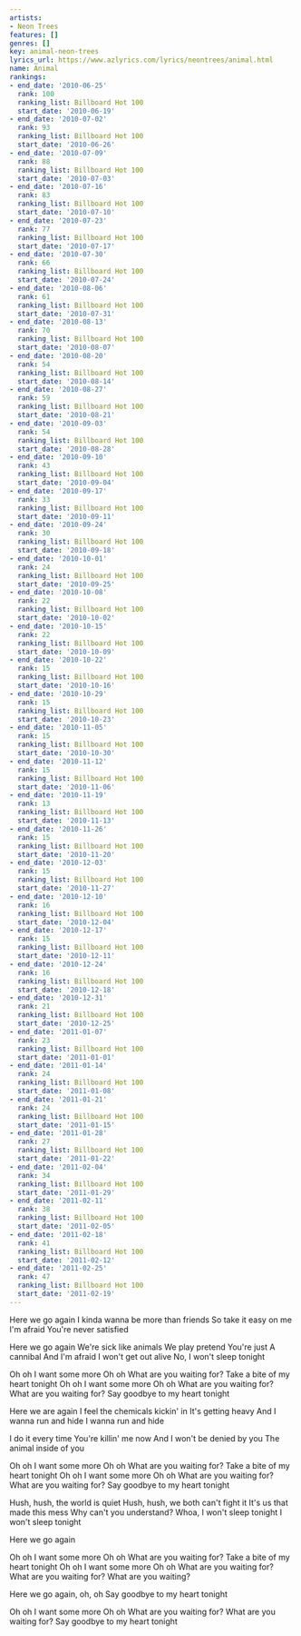 ```yaml
---
artists:
- Neon Trees
features: []
genres: []
key: animal-neon-trees
lyrics_url: https://www.azlyrics.com/lyrics/neontrees/animal.html
name: Animal
rankings:
- end_date: '2010-06-25'
  rank: 100
  ranking_list: Billboard Hot 100
  start_date: '2010-06-19'
- end_date: '2010-07-02'
  rank: 93
  ranking_list: Billboard Hot 100
  start_date: '2010-06-26'
- end_date: '2010-07-09'
  rank: 88
  ranking_list: Billboard Hot 100
  start_date: '2010-07-03'
- end_date: '2010-07-16'
  rank: 83
  ranking_list: Billboard Hot 100
  start_date: '2010-07-10'
- end_date: '2010-07-23'
  rank: 77
  ranking_list: Billboard Hot 100
  start_date: '2010-07-17'
- end_date: '2010-07-30'
  rank: 66
  ranking_list: Billboard Hot 100
  start_date: '2010-07-24'
- end_date: '2010-08-06'
  rank: 61
  ranking_list: Billboard Hot 100
  start_date: '2010-07-31'
- end_date: '2010-08-13'
  rank: 70
  ranking_list: Billboard Hot 100
  start_date: '2010-08-07'
- end_date: '2010-08-20'
  rank: 54
  ranking_list: Billboard Hot 100
  start_date: '2010-08-14'
- end_date: '2010-08-27'
  rank: 59
  ranking_list: Billboard Hot 100
  start_date: '2010-08-21'
- end_date: '2010-09-03'
  rank: 54
  ranking_list: Billboard Hot 100
  start_date: '2010-08-28'
- end_date: '2010-09-10'
  rank: 43
  ranking_list: Billboard Hot 100
  start_date: '2010-09-04'
- end_date: '2010-09-17'
  rank: 33
  ranking_list: Billboard Hot 100
  start_date: '2010-09-11'
- end_date: '2010-09-24'
  rank: 30
  ranking_list: Billboard Hot 100
  start_date: '2010-09-18'
- end_date: '2010-10-01'
  rank: 24
  ranking_list: Billboard Hot 100
  start_date: '2010-09-25'
- end_date: '2010-10-08'
  rank: 22
  ranking_list: Billboard Hot 100
  start_date: '2010-10-02'
- end_date: '2010-10-15'
  rank: 22
  ranking_list: Billboard Hot 100
  start_date: '2010-10-09'
- end_date: '2010-10-22'
  rank: 15
  ranking_list: Billboard Hot 100
  start_date: '2010-10-16'
- end_date: '2010-10-29'
  rank: 15
  ranking_list: Billboard Hot 100
  start_date: '2010-10-23'
- end_date: '2010-11-05'
  rank: 15
  ranking_list: Billboard Hot 100
  start_date: '2010-10-30'
- end_date: '2010-11-12'
  rank: 15
  ranking_list: Billboard Hot 100
  start_date: '2010-11-06'
- end_date: '2010-11-19'
  rank: 13
  ranking_list: Billboard Hot 100
  start_date: '2010-11-13'
- end_date: '2010-11-26'
  rank: 15
  ranking_list: Billboard Hot 100
  start_date: '2010-11-20'
- end_date: '2010-12-03'
  rank: 15
  ranking_list: Billboard Hot 100
  start_date: '2010-11-27'
- end_date: '2010-12-10'
  rank: 16
  ranking_list: Billboard Hot 100
  start_date: '2010-12-04'
- end_date: '2010-12-17'
  rank: 15
  ranking_list: Billboard Hot 100
  start_date: '2010-12-11'
- end_date: '2010-12-24'
  rank: 16
  ranking_list: Billboard Hot 100
  start_date: '2010-12-18'
- end_date: '2010-12-31'
  rank: 21
  ranking_list: Billboard Hot 100
  start_date: '2010-12-25'
- end_date: '2011-01-07'
  rank: 23
  ranking_list: Billboard Hot 100
  start_date: '2011-01-01'
- end_date: '2011-01-14'
  rank: 24
  ranking_list: Billboard Hot 100
  start_date: '2011-01-08'
- end_date: '2011-01-21'
  rank: 24
  ranking_list: Billboard Hot 100
  start_date: '2011-01-15'
- end_date: '2011-01-28'
  rank: 27
  ranking_list: Billboard Hot 100
  start_date: '2011-01-22'
- end_date: '2011-02-04'
  rank: 34
  ranking_list: Billboard Hot 100
  start_date: '2011-01-29'
- end_date: '2011-02-11'
  rank: 38
  ranking_list: Billboard Hot 100
  start_date: '2011-02-05'
- end_date: '2011-02-18'
  rank: 41
  ranking_list: Billboard Hot 100
  start_date: '2011-02-12'
- end_date: '2011-02-25'
  rank: 47
  ranking_list: Billboard Hot 100
  start_date: '2011-02-19'
---
```


Here we go again
I kinda wanna be more than friends
So take it easy on me
I'm afraid
You're never satisfied

Here we go again
We're sick like animals
We play pretend
You're just
A cannibal
And I'm afraid
I won't get out alive
No, I won't sleep tonight

Oh oh
I want some more
Oh oh
What are you waiting for?
Take a bite of my heart tonight
Oh oh
I want some more
Oh oh
What are you waiting for?
What are you waiting for?
Say goodbye to my heart tonight

Here we are again
I feel the chemicals kickin' in
It's getting heavy
And I wanna run and hide
I wanna run and hide

I do it every time
You're killin' me now
And I won't be denied by you
The animal inside of you

Oh oh
I want some more
Oh oh
What are you waiting for?
Take a bite of my heart tonight
Oh oh
I want some more
Oh oh
What are you waiting for?
What are you waiting for?
Say goodbye to my heart tonight

Hush, hush, the world is quiet
Hush, hush, we both can't fight it
It's us that made this mess
Why can't you understand?
Whoa, I won't sleep tonight
I won't sleep tonight

Here we go again 

Oh oh
I want some more
Oh oh
What are you waiting for?
Take a bite of my heart tonight
Oh oh
I want some more
Oh oh
What are you waiting for?
What are you waiting for?
What are you waiting?

Here we go again, oh, oh 
Say goodbye to my heart tonight

Oh oh
I want some more
Oh oh
What are you waiting for?
What are you waiting for?
Say goodbye to my heart tonight




